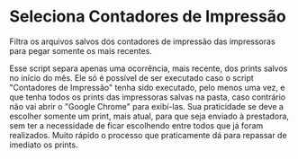 # Seleciona Contadores de Impressão
Filtra os arquivos salvos dos contadores de impressão das impressoras para pegar somente os mais recentes.

Esse script separa apenas uma ocorrência, mais recente, dos prints salvos no início do mês. Ele só é possível de ser executado caso o script "Contadores de Impressão" tenha sido executado, pelo menos uma vez, e que tenha todos os prints das impressoras salvas na pasta, caso contrário não vai abrir o "Google Chrome" para exibí-las.
Sua praticidade se deve a escolher somente um print, mais atual, para que seja enviado à prestadora, sem ter a necessidade de ficar escolhendo entre todos que já foram realizados. Muito rápido o processo que praticamente dá para repassar de imediato os prints.
